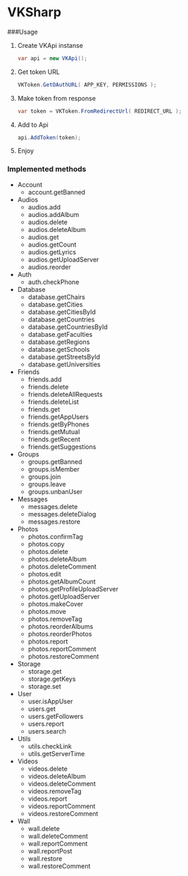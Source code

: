 VKSharp
=======

###Usage

1. Create VKApi instanse
	```C#
	var api = new VKApi();
	```
2. Get token URL
	```C#
	VKToken.GetOAuthURL( APP_KEY, PERMISSIONS );
	```
3. Make token from response
	```C#
	var token = VKToken.FromRedirectUrl( REDIRECT_URL );
	```
4. Add to Api
	```C#
	api.AddToken(token);
	```
5. Enjoy



### Implemented methods

* Account
	* account.getBanned
* Audios
	* audios.add
	* audios.addAlbum
	* audios.delete
	* audios.deleteAlbum
	* audios.get
	* audios.getCount
	* audios.getLyrics
	* audios.getUploadServer
	* audios.reorder
* Auth
	* auth.checkPhone
* Database
	* database.getChairs
	* database.getCities
	* database.getCitiesById
	* database.getCountries
	* database.getCountriesById
	* database.getFaculties
	* database.getRegions
	* database.getSchools
	* database.getStreetsById
	* database.getUniversities
* Friends
	* friends.add
	* friends.delete
	* friends.deleteAllRequests
	* friends.deleteList
	* friends.get
	* friends.getAppUsers
	* friends.getByPhones
	* friends.getMutual
	* friends.getRecent
	* friends.getSuggestions
* Groups
	* groups.getBanned
	* groups.isMember
	* groups.join
	* groups.leave
	* groups.unbanUser
* Messages
	* messages.delete
	* messages.deleteDialog
	* messages.restore
* Photos
	* photos.confirmTag
	* photos.copy
	* photos.delete
	* photos.deleteAlbum
	* photos.deleteComment
	* photos.edit
	* photos.getAlbumCount
	* photos.getProfileUploadServer
	* photos.getUploadServer
	* photos.makeCover
	* photos.move
	* photos.removeTag
	* photos.reorderAlbums
	* photos.reorderPhotos
	* photos.report
	* photos.reportComment
	* photos.restoreComment
* Storage
	* storage.get
	* storage.getKeys
	* storage.set
* User
	* user.isAppUser
	* users.get
	* users.getFollowers
	* users.report
	* users.search
* Utils
	* utils.checkLink
	* utils.getServerTime
* Videos
	* videos.delete
	* videos.deleteAlbum
	* videos.deleteComment
	* videos.removeTag
	* videos.report
	* videos.reportComment
	* videos.restoreComment
* Wall
	* wall.delete
	* wall.deleteComment
	* wall.reportComment
	* wall.reportPost
	* wall.restore
	* wall.restoreComment